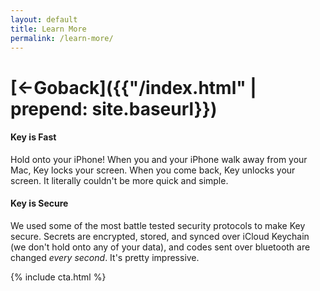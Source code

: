 ```yaml
---
layout: default
title: Learn More
permalink: /learn-more/
---
```

# [<b>&larr;Go</b>back]({{"/index.html" | prepend: site.baseurl}})

#### Key is Fast
Hold onto your iPhone! When you and your iPhone walk away from your Mac, Key locks your screen. When you come back, Key unlocks your screen. It literally couldn't be more quick and simple.

#### Key is Secure
We used some of the most battle tested security protocols to make Key secure. Secrets are encrypted, stored, and synced over iCloud Keychain (we don't hold onto any of your data), and codes sent over bluetooth are changed *every second*. It's pretty impressive.

{% include cta.html %}
